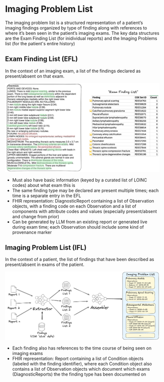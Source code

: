 # Imaging Problem List

The imaging problem list is a structured representation of a patient’s imaging findings organized by type of finding along with references to where it’s been seen in the patient’s imaging exams.
The key data structures are the Exam Finding List (for inidividual reports) and the Imaging Problems list (for the patient's entire history)

## Exam Finding List (EFL)

In the context of an imaging exam, a list of the findings declared as present/absent on that exam.

![Exam Finding List](exam-finding-list.png)

- Must also have basic information (keyed by a curated list of LOINC codes) about what exam this is
- The same finding type may be declared are present multiple times; each time is a separate entry in the EFL
- FHIR representation: DiagnosticReport containing a list of Observation objects, with a finding code on each Observation and a list of components with attribute codes and values (especially present/absent and change from prior)
- Can be generated by LLM from an existing report or generated live during exam time; each Observation should include some kind of provenance marker

## Imaging Problem List (IFL)

In the context of a patient, the list of findings that have been described as present/absent in exams of the patient.

![Imaging Problem List](imaging-problem-list-process.png)

- Each finding also has references to the time course of being seen on imaging exams
- FHIR representation: Report containing a list of Condition objects (labeled with the finding identifier), where each Condition object also contains a list of Observation objects which document which exams (DiagnosticReports) the the finding type has been documented on
